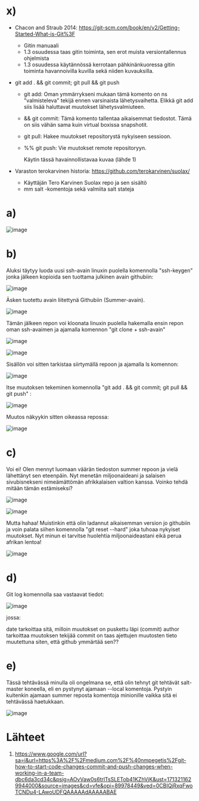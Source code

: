 # x)
- Chacon and Straub 2014: https://git-scm.com/book/en/v2/Getting-Started-What-is-Git%3F
  - Gitin manuaali
  - 1.3 osuudessa taas gitin toiminta, sen erot muista versiontallennus ohjelmista
  - 1.3 osuudessa käytännössä kerrotaan pähkinänkuoressa gitin toiminta havannoivilla kuvilla sekä niiden kuvauksilla.
 
- git add . && git commit; git pull && git push
  - git add: Oman ymmärrykseni mukaan tämä komento on ns "valmisteleva" tekijä ennen varsinaista lähetysvaihetta. Elikkä git add siis lisää haluttavat muutokset lähetysvalmiuteen.
  - && git commit: Tämä komento tallentaa aikaisemmat tiedostot. Tämä on siis vähän sama kuin virtual boxissa snapshotit.
  - git pull: Hakee muutokset repositorystä nykyiseen sessioon.
  - %% git push: Vie muutokset remote repositoryyn.

    Käytin tässä havainnollistavaa kuvaa (lähde 1)
 
- Varaston terokarvinen historia: https://github.com/terokarvinen/suolax/
  - Käyttäjän Tero Karvinen Suolax repo ja sen sisältö
  - mm salt -komentoja sekä valmiita salt stateja



 
# a) 

![image](https://github.com/JereKokko02/Palvelinten-hallinta/assets/165003744/7574c624-360f-47d3-9fa7-c94e0c3db12e)

# b) 
Aluksi täytyy luoda uusi ssh-avain linuxin puolella komennolla "ssh-keygen" jonka jälkeen kopioida sen tuottama julkinen avain githubiin:

![image](https://github.com/JereKokko02/Palvelinten-hallinta/assets/165003744/ba199654-727e-437d-98d1-7933c2ff5765)

Äsken tuotettu avain liitettynä Githubiin (Summer-avain).

![image](https://github.com/JereKokko02/Palvelinten-hallinta/assets/165003744/122bcc66-67e6-4b0d-a488-1d428d95ddf3)

Tämän jälkeen repon voi kloonata linuxin puolella hakemalla ensin repon oman ssh-avaimen ja ajamalla komennon "git clone + ssh-avain" 

![image](https://github.com/JereKokko02/Palvelinten-hallinta/assets/165003744/8048806b-cae4-4278-a583-3ea0318fdaff)


![image](https://github.com/JereKokko02/Palvelinten-hallinta/assets/165003744/c29a44eb-ec16-4de1-9fa2-39c1e14dfa26)

Sisällön voi sitten tarkistaa siirtymällä repoon ja ajamalla ls komennon:

![image](https://github.com/JereKokko02/Palvelinten-hallinta/assets/165003744/a714a97c-4141-4c45-b793-b4c43fa5b5a7)

Itse muutoksen tekeminen komennolla "git add . && git commit; git pull && git push" :

![image](https://github.com/JereKokko02/Palvelinten-hallinta/assets/165003744/c6511fc3-7c9e-4fd5-affd-3f558358091a)

Muutos näkyykin sitten oikeassa repossa:

![image](https://github.com/JereKokko02/Palvelinten-hallinta/assets/165003744/bc38f0ce-1034-4d18-a40b-62f9030b7799)

# c)
 Voi ei! Olen mennyt luomaan väärän tiedoston summer repoon ja vielä lähettänyt sen eteenpäin. Nyt menetän miljoonaideani ja salaisen sivubisnekseni nimeämättömän afrikkalaisen valtion kanssa. Voinko tehdä mitään tämän estämiseksi?
 
 ![image](https://github.com/JereKokko02/Palvelinten-hallinta/assets/165003744/eba1522e-6aca-4198-9471-bfe318f27dfc)

 ![image](https://github.com/JereKokko02/Palvelinten-hallinta/assets/165003744/70e4ce12-25f2-4cbc-b6eb-fdc35c919049)

Mutta hahaa! Muistinkin että olin ladannut aikaisemman version jo githubiin ja voin palata siihen komennolla "git reset --hard" joka tuhoaa nykyiset muutokset. Nyt minun ei tarvitse huolehtia miljoonaideastani eikä perua afrikan lentoa!

![image](https://github.com/JereKokko02/Palvelinten-hallinta/assets/165003744/4f2a8a15-df22-4583-8c71-f83d450681ef)

# d) 

Git log komennolla saa vastaavat tiedot: 

![image](https://github.com/JereKokko02/Palvelinten-hallinta/assets/165003744/751c74e4-c44d-4049-88c5-e950b56edd0c)

jossa:

date tarkoittaa sitä, milloin muutokset on puskettu läpi (commit)
author tarkoittaa muutoksen tekijää
commit on taas ajettujen muutosten tieto muutettuna siten, että github ymmärtää sen??

# e) 

Tässä tehtävässä minulla oli ongelmana se, että olin tehnyt git tehtävät salt-master koneella, eli en pystynyt ajamaan --local komentoja. Pystyin kuitenkin ajamaan summer reposta komentoja minionille vaikka sitä ei tehtävässä haetukkaan.

![image](https://github.com/JereKokko02/Palvelinten-hallinta/assets/165003744/a31b8e57-1377-4a1b-845e-226ecb9ed809)


 

# Lähteet
1. https://www.google.com/url?sa=i&url=https%3A%2F%2Fmedium.com%2F%40nmpegetis%2Fgit-how-to-start-code-changes-commit-and-push-changes-when-working-in-a-team-dbc6da3cd34c&psig=AOvVaw0s6trlTsSLETob41KZhVjK&ust=1713211629944000&source=images&cd=vfe&opi=89978449&ved=0CBIQjRxqFwoTCNDu4-LAwoUDFQAAAAAdAAAAABAE
   









